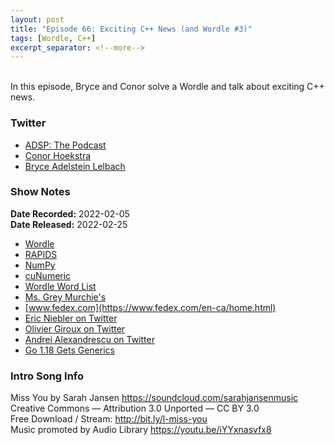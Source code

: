 ```yaml
---
layout: post
title: "Episode 66: Exciting C++ News (and Wordle #3)"
tags: [Wordle, C++]
excerpt_separator: <!--more-->
---
```

 
<div id="buzzsprout-player-10141299"></div><script src="https://www.buzzsprout.com/1501960/10141299-episode-66-exiciting-c-news-and-wordle-3.js?container_id=buzzsprout-player-10141299&player=small" type="text/javascript" charset="utf-8"></script>

<br>In this episode, Bryce and Conor solve a Wordle and talk about exciting C++ news.
 
<!--more-->
 
### Twitter
 
* [ADSP: The Podcast](https://twitter.com/adspthepodcast)
* [Conor Hoekstra](https://twitter.com/code_report)
* [Bryce Adelstein Lelbach](https://twitter.com/blelbach)
 
### Show Notes
 
**Date Recorded:** 2022-02-05 <br>
**Date Released:** 2022-02-25
 
* [Wordle](https://www.nytimes.com/games/wordle/index.html)
* [RAPIDS](https://rapids.ai/)
* [NumPy](https://numpy.org/)
* [cuNumeric](https://developer.nvidia.com/cunumeric)
* [Wordle Word List](https://www.reddit.com/r/wordle/comments/s4tcw8/a_note_on_wordles_word_list/)
* [Ms. Grey Murchie's](https://www.murchies.com/product/ms-grey-tea-bags/)
* [www.fedex.com](https://www.fedex.com/en-ca/home.html)
* [Eric Niebler on Twitter](https://twitter.com/ericniebler)
* [Olivier Giroux on Twitter](https://twitter.com/__simt__)
* [Andrei Alexandrescu on Twitter](https://twitter.com/incomputable)
* [Go 1.18 Gets Generics](https://go.dev/blog/go1.18beta1)
 
### Intro Song Info
 
Miss You by Sarah Jansen https://soundcloud.com/sarahjansenmusic<br>
Creative Commons — Attribution 3.0 Unported — CC BY 3.0<br>
Free Download / Stream: http://bit.ly/l-miss-you<br>
Music promoted by Audio Library https://youtu.be/iYYxnasvfx8<br>